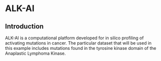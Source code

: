 # ALK-AI
## Introduction 
ALK-AI is a computational platform developed for in silico profiling of activating mutations in cancer. The particular dataset that will be used in this example includes mutations found in the tyrosine kinase domain of the Anaplastic Lymphoma Kinase. 
